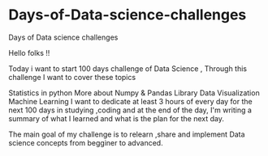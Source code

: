 # Days-of-Data-science-challenges
Days of Data science challenges

Hello folks !!

Today i want to start 100 days challenge of Data Science , Through this challenge I want to cover these topics

Statistics in python
More about Numpy & Pandas Library
Data Visualization
Machine Learning
I want to dedicate at least 3 hours of every day for the next 100 days in studying ,coding and at the end of the day, I'm writing a summary of what I learned and what is the plan for the next day.

The main goal of my challenge is to relearn ,share and implement Data science concepts from begginer to advanced.
